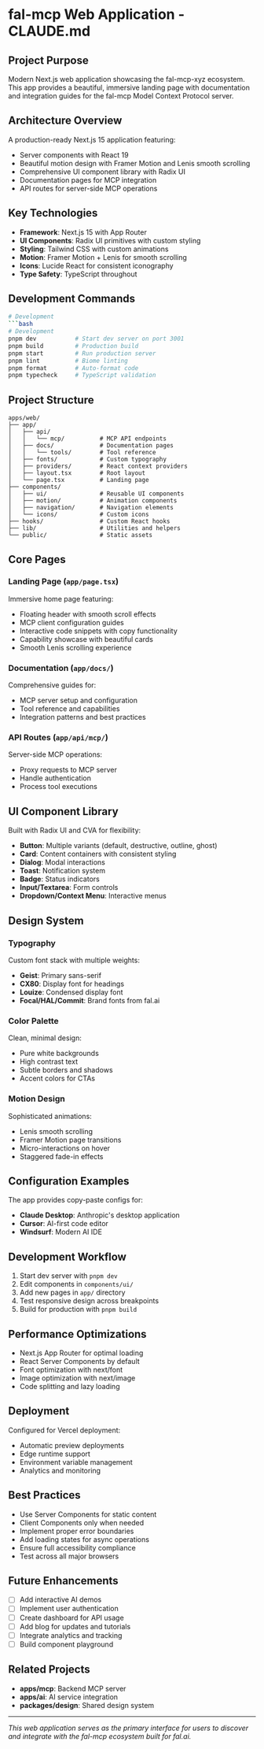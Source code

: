 # fal-mcp Web Application - CLAUDE.md

## Project Purpose
Modern Next.js web application showcasing the fal-mcp-xyz ecosystem. This app provides a beautiful, immersive landing page with documentation and integration guides for the fal-mcp Model Context Protocol server.

## Architecture Overview
A production-ready Next.js 15 application featuring:
- Server components with React 19
- Beautiful motion design with Framer Motion and Lenis smooth scrolling
- Comprehensive UI component library with Radix UI
- Documentation pages for MCP integration
- API routes for server-side MCP operations

## Key Technologies
- **Framework**: Next.js 15 with App Router
- **UI Components**: Radix UI primitives with custom styling
- **Styling**: Tailwind CSS with custom animations
- **Motion**: Framer Motion + Lenis for smooth scrolling
- **Icons**: Lucide React for consistent iconography
- **Type Safety**: TypeScript throughout

## Development Commands
```bash
# Development
```bash
# Development
pnpm dev           # Start dev server on port 3001
pnpm build         # Production build
pnpm start         # Run production server
pnpm lint          # Biome linting
pnpm format        # Auto-format code
pnpm typecheck     # TypeScript validation
```


## Project Structure
```
apps/web/
├── app/
│   ├── api/
│   │   └── mcp/          # MCP API endpoints
│   ├── docs/             # Documentation pages
│   │   └── tools/        # Tool reference
│   ├── fonts/            # Custom typography
│   ├── providers/        # React context providers
│   ├── layout.tsx        # Root layout
│   └── page.tsx          # Landing page
├── components/
│   ├── ui/               # Reusable UI components
│   ├── motion/           # Animation components
│   ├── navigation/       # Navigation elements
│   └── icons/            # Custom icons
├── hooks/                # Custom React hooks
├── lib/                  # Utilities and helpers
└── public/               # Static assets
```

## Core Pages

### Landing Page (`app/page.tsx`)
Immersive home page featuring:
- Floating header with smooth scroll effects
- MCP client configuration guides
- Interactive code snippets with copy functionality
- Capability showcase with beautiful cards
- Smooth Lenis scrolling experience

### Documentation (`app/docs/`)
Comprehensive guides for:
- MCP server setup and configuration
- Tool reference and capabilities
- Integration patterns and best practices

### API Routes (`app/api/mcp/`)
Server-side MCP operations:
- Proxy requests to MCP server
- Handle authentication
- Process tool executions

## UI Component Library
Built with Radix UI and CVA for flexibility:
- **Button**: Multiple variants (default, destructive, outline, ghost)
- **Card**: Content containers with consistent styling
- **Dialog**: Modal interactions
- **Toast**: Notification system
- **Badge**: Status indicators
- **Input/Textarea**: Form controls
- **Dropdown/Context Menu**: Interactive menus

## Design System

### Typography
Custom font stack with multiple weights:
- **Geist**: Primary sans-serif
- **CX80**: Display font for headings
- **Louize**: Condensed display font
- **Focal/HAL/Commit**: Brand fonts from fal.ai

### Color Palette
Clean, minimal design:
- Pure white backgrounds
- High contrast text
- Subtle borders and shadows
- Accent colors for CTAs

### Motion Design
Sophisticated animations:
- Lenis smooth scrolling
- Framer Motion page transitions
- Micro-interactions on hover
- Staggered fade-in effects

## Configuration Examples
The app provides copy-paste configs for:
- **Claude Desktop**: Anthropic's desktop application
- **Cursor**: AI-first code editor
- **Windsurf**: Modern AI IDE

## Development Workflow
1. Start dev server with `pnpm dev`
2. Edit components in `components/ui/`
3. Add new pages in `app/` directory
4. Test responsive design across breakpoints
5. Build for production with `pnpm build`

## Performance Optimizations
- Next.js App Router for optimal loading
- React Server Components by default
- Font optimization with next/font
- Image optimization with next/image
- Code splitting and lazy loading

## Deployment
Configured for Vercel deployment:
- Automatic preview deployments
- Edge runtime support
- Environment variable management
- Analytics and monitoring

## Best Practices
- Use Server Components for static content
- Client Components only when needed
- Implement proper error boundaries
- Add loading states for async operations
- Ensure full accessibility compliance
- Test across all major browsers

## Future Enhancements
- [ ] Add interactive AI demos
- [ ] Implement user authentication
- [ ] Create dashboard for API usage
- [ ] Add blog for updates and tutorials
- [ ] Integrate analytics and tracking
- [ ] Build component playground

## Related Projects
- **apps/mcp**: Backend MCP server
- **apps/ai**: AI service integration
- **packages/design**: Shared design system

---

*This web application serves as the primary interface for users to discover and integrate with the fal-mcp ecosystem built for fal.ai.*